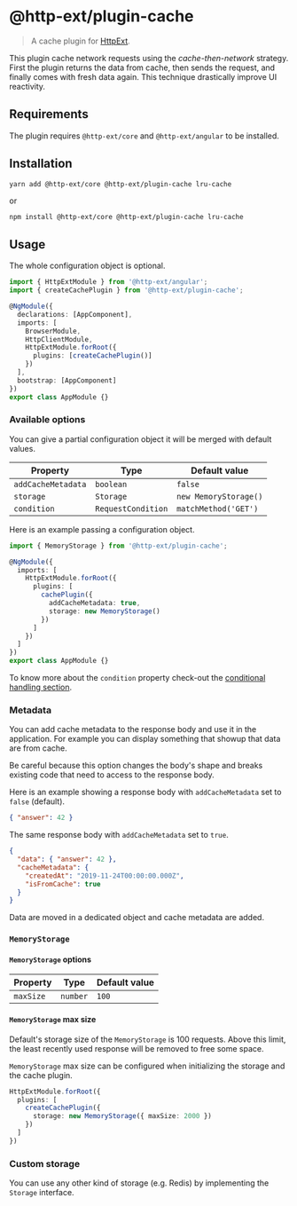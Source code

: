 # @http-ext/plugin-cache

> A cache plugin for [HttpExt](https://github.com/jscutlery/http-ext).

This plugin cache network requests using the *cache-then-network* strategy. First the plugin returns the data from cache, then sends the request, and finally comes with fresh data again. This technique drastically improve UI reactivity.

## Requirements

The plugin requires `@http-ext/core` and `@http-ext/angular` to be installed.

## Installation

```bash
yarn add @http-ext/core @http-ext/plugin-cache lru-cache
```

or 

```
npm install @http-ext/core @http-ext/plugin-cache lru-cache
```

## Usage

The whole configuration object is optional.

```ts
import { HttpExtModule } from '@http-ext/angular';
import { createCachePlugin } from '@http-ext/plugin-cache';

@NgModule({
  declarations: [AppComponent],
  imports: [
    BrowserModule,
    HttpClientModule,
    HttpExtModule.forRoot({
      plugins: [createCachePlugin()]
    })
  ],
  bootstrap: [AppComponent]
})
export class AppModule {}
```

### Available options

You can give a partial configuration object it will be merged with default values.

| Property           | Type                    | Default value         |
| ------------------ | ----------------------- |---------------------- |
| `addCacheMetadata` | `boolean`               | `false`               |
| `storage`          | `Storage`               | `new MemoryStorage()` |
| `condition`        | `RequestCondition`      | `matchMethod('GET')`  |

Here is an example passing a configuration object.

```ts
import { MemoryStorage } from '@http-ext/plugin-cache';

@NgModule({
  imports: [
    HttpExtModule.forRoot({
      plugins: [
        cachePlugin({
          addCacheMetadata: true,
          storage: new MemoryStorage()
        })
      ]
    })
  ]
})
export class AppModule {}
```

To know more about the `condition` property check-out the [conditional handling section](https://github.com/jscutlery/http-ext#conditional-handling).

### Metadata

You can add cache metadata to the response body and use it in the application. For example you can display something that showup that data are from cache.

Be careful because this option changes the body's shape and breaks existing code that need to access to the response body.

Here is an example showing a response body with `addCacheMetadata` set to `false` (default).

```json
{ "answer": 42 }
```

The same response body with `addCacheMetadata` set to `true`.

```json
{
  "data": { "answer": 42 },
  "cacheMetadata": {
    "createdAt": "2019-11-24T00:00:00.000Z",
    "isFromCache": true
  }
}
```

Data are moved in a dedicated object and cache metadata are added.

### `MemoryStorage`

#### `MemoryStorage` options

| Property           | Type                    | Default value         |
| ------------------ | ----------------------- |---------------------- |
| `maxSize`          | `number`                | `100`                 |


#### `MemoryStorage` max size

Default's storage size of the `MemoryStorage` is 100 requests.
Above this limit, the least recently used response will be removed to free some space.

`MemoryStorage` max size can be configured when initializing the storage and the cache plugin.

```ts
HttpExtModule.forRoot({
  plugins: [
    createCachePlugin({
      storage: new MemoryStorage({ maxSize: 2000 })
    })
  ]
})
```

### Custom storage

You can use any other kind of storage (e.g. Redis) by implementing the `Storage` interface.